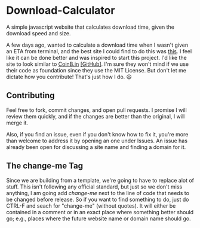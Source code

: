 # Download-Calculator
A simple javascript website that calculates download time, given the download speed and size.

A few days ago, wanted to calculate a download time when I wasn't given an ETA from terminal, and the best site I could find to do this was [this](http://download.stormloader.com/). I feel like it can be done better and was inspired to start this project. I'd like the site to look similar to [CoinB.in](https://coinb.in/) [[GitHub]](https://github.com/OutCast3k/coinbin/). I'm sure they won't mind if we use their code as foundation since they use the MIT License. But don't let me dictate how you contribute! That's just how I do. :smiley:

## Contributing

Feel free to fork, commit changes, and open pull requests. I promise I will review them quickly, and if the changes are better than the original, I will merge it.

Also, if you find an issue, even if you don't know how to fix it, you're more than welcome to address it by opening an one under Issues. An issue has already been open for discussing a site name and finding a domain for it.

## The change-me Tag

Since we are building from a template, we're going to have to replace alot of stuff. This isn't following any official standard, but just so we don't miss anything, I am going add *change-me* next to the line of code that needs to be changed before release. So if you want to find something to do, just do CTRL-F and seach for "change-me" (without quotes). It will either be contained in a comment or in an exact place where something better should go; e.g., places where the future website name or domain name should go.
